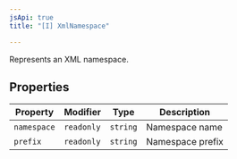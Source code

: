```yaml
---
jsApi: true
title: "[I] XmlNamespace"

---
```

Represents an XML namespace.

## Properties

| Property | Modifier | Type | Description |
| ------ | ------ | ------ | ------ |
| `namespace` | `readonly` | `string` | Namespace name |
| `prefix` | `readonly` | `string` | Namespace prefix |
